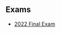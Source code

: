
## Exams 

* [2022 Final Exam](https://colab.research.google.com/github/SeoulTechPSE/CompThinking/blob/master/exams/2022_CompThinking_Final.ipynb)

